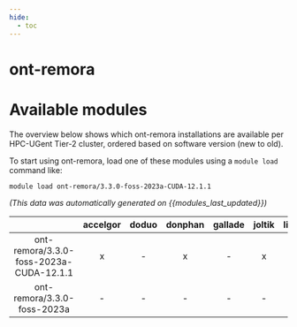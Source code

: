 ```yaml
---
hide:
  - toc
---
```


ont-remora
==========

# Available modules


The overview below shows which ont-remora installations are available per HPC-UGent Tier-2 cluster, ordered based on software version (new to old).

To start using ont-remora, load one of these modules using a `module load` command like:

```shell
module load ont-remora/3.3.0-foss-2023a-CUDA-12.1.1
```

*(This data was automatically generated on {{modules_last_updated}})*  

| |accelgor|doduo|donphan|gallade|joltik|litleo|shinx|
| :---: | :---: | :---: | :---: | :---: | :---: | :---: | :---: |
|ont-remora/3.3.0-foss-2023a-CUDA-12.1.1|x|-|x|-|x|x|-|
|ont-remora/3.3.0-foss-2023a|-|-|-|-|-|x|x|

